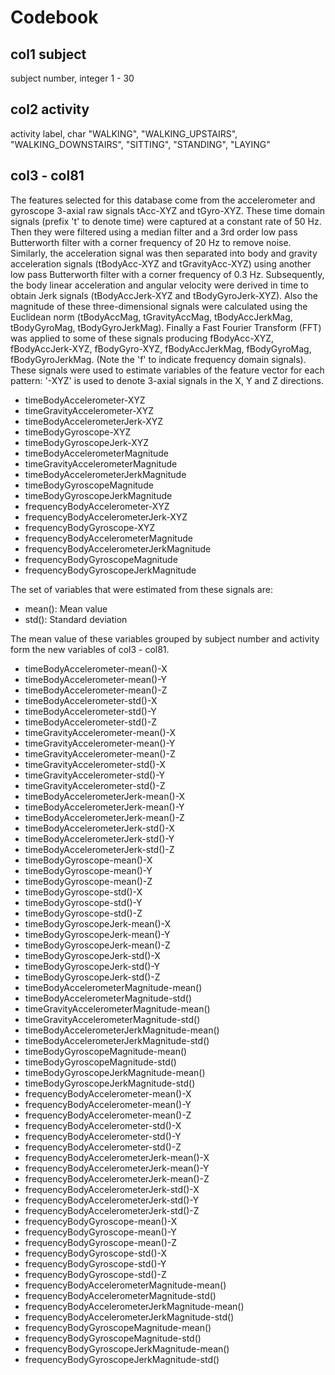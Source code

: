 # Codebook

## col1 subject
subject number, integer 1 - 30

## col2 activity
activity label, char "WALKING", "WALKING_UPSTAIRS", "WALKING_DOWNSTAIRS", "SITTING", "STANDING", "LAYING"

## col3 - col81
The features selected for this database come from the accelerometer and gyroscope 3-axial raw signals tAcc-XYZ and tGyro-XYZ. These time domain signals (prefix 't' to denote time) were captured at a constant rate of 50 Hz. Then they were filtered using a median filter and a 3rd order low pass Butterworth filter with a corner frequency of 20 Hz to remove noise. Similarly, the acceleration signal was then separated into body and gravity acceleration signals (tBodyAcc-XYZ and tGravityAcc-XYZ) using another low pass Butterworth filter with a corner frequency of 0.3 Hz.
Subsequently, the body linear acceleration and angular velocity were derived in time to obtain Jerk signals (tBodyAccJerk-XYZ and tBodyGyroJerk-XYZ). Also the magnitude of these three-dimensional signals were calculated using the Euclidean norm (tBodyAccMag, tGravityAccMag, tBodyAccJerkMag, tBodyGyroMag, tBodyGyroJerkMag).
Finally a Fast Fourier Transform (FFT) was applied to some of these signals producing fBodyAcc-XYZ, fBodyAccJerk-XYZ, fBodyGyro-XYZ, fBodyAccJerkMag, fBodyGyroMag, fBodyGyroJerkMag. (Note the 'f' to indicate frequency domain signals).
These signals were used to estimate variables of the feature vector for each pattern: '-XYZ' is used to denote 3-axial signals in the X, Y and Z directions.

- timeBodyAccelerometer-XYZ
- timeGravityAccelerometer-XYZ
- timeBodyAccelerometerJerk-XYZ
- timeBodyGyroscope-XYZ
- timeBodyGyroscopeJerk-XYZ
- timeBodyAccelerometerMagnitude
- timeGravityAccelerometerMagnitude
- timeBodyAccelerometerJerkMagnitude
- timeBodyGyroscopeMagnitude
- timeBodyGyroscopeJerkMagnitude
- frequencyBodyAccelerometer-XYZ
- frequencyBodyAccelerometerJerk-XYZ
- frequencyBodyGyroscope-XYZ
- frequencyBodyAccelerometerMagnitude
- frequencyBodyAccelerometerJerkMagnitude
- frequencyBodyGyroscopeMagnitude
- frequencyBodyGyroscopeJerkMagnitude

The set of variables that were estimated from these signals are:

- mean(): Mean value
- std(): Standard deviation

The mean value of these variables grouped by subject number and activity form the new variables of col3 - col81.

- timeBodyAccelerometer-mean()-X  - timeBodyAccelerometer-mean()-Y  - timeBodyAccelerometer-mean()-Z  - timeBodyAccelerometer-std()-X  - timeBodyAccelerometer-std()-Y  - timeBodyAccelerometer-std()-Z  - timeGravityAccelerometer-mean()-X  - timeGravityAccelerometer-mean()-Y  - timeGravityAccelerometer-mean()-Z  - timeGravityAccelerometer-std()-X  - timeGravityAccelerometer-std()-Y  - timeGravityAccelerometer-std()-Z  - timeBodyAccelerometerJerk-mean()-X  - timeBodyAccelerometerJerk-mean()-Y  - timeBodyAccelerometerJerk-mean()-Z  - timeBodyAccelerometerJerk-std()-X  - timeBodyAccelerometerJerk-std()-Y  - timeBodyAccelerometerJerk-std()-Z  - timeBodyGyroscope-mean()-X  - timeBodyGyroscope-mean()-Y  - timeBodyGyroscope-mean()-Z  - timeBodyGyroscope-std()-X  - timeBodyGyroscope-std()-Y  - timeBodyGyroscope-std()-Z  - timeBodyGyroscopeJerk-mean()-X  - timeBodyGyroscopeJerk-mean()-Y  - timeBodyGyroscopeJerk-mean()-Z  - timeBodyGyroscopeJerk-std()-X  - timeBodyGyroscopeJerk-std()-Y  - timeBodyGyroscopeJerk-std()-Z  - timeBodyAccelerometerMagnitude-mean()  - timeBodyAccelerometerMagnitude-std()  - timeGravityAccelerometerMagnitude-mean()  - timeGravityAccelerometerMagnitude-std()  - timeBodyAccelerometerJerkMagnitude-mean()  - timeBodyAccelerometerJerkMagnitude-std()  - timeBodyGyroscopeMagnitude-mean()  - timeBodyGyroscopeMagnitude-std()  - timeBodyGyroscopeJerkMagnitude-mean()  - timeBodyGyroscopeJerkMagnitude-std()  - frequencyBodyAccelerometer-mean()-X  - frequencyBodyAccelerometer-mean()-Y  - frequencyBodyAccelerometer-mean()-Z  - frequencyBodyAccelerometer-std()-X  - frequencyBodyAccelerometer-std()-Y  - frequencyBodyAccelerometer-std()-Z  - frequencyBodyAccelerometerJerk-mean()-X  - frequencyBodyAccelerometerJerk-mean()-Y  - frequencyBodyAccelerometerJerk-mean()-Z  - frequencyBodyAccelerometerJerk-std()-X  - frequencyBodyAccelerometerJerk-std()-Y  - frequencyBodyAccelerometerJerk-std()-Z  - frequencyBodyGyroscope-mean()-X  - frequencyBodyGyroscope-mean()-Y  - frequencyBodyGyroscope-mean()-Z  - frequencyBodyGyroscope-std()-X  - frequencyBodyGyroscope-std()-Y  - frequencyBodyGyroscope-std()-Z  - frequencyBodyAccelerometerMagnitude-mean()  - frequencyBodyAccelerometerMagnitude-std()  - frequencyBodyAccelerometerJerkMagnitude-mean()  - frequencyBodyAccelerometerJerkMagnitude-std()  - frequencyBodyGyroscopeMagnitude-mean()  - frequencyBodyGyroscopeMagnitude-std()  - frequencyBodyGyroscopeJerkMagnitude-mean()  - frequencyBodyGyroscopeJerkMagnitude-std()   

